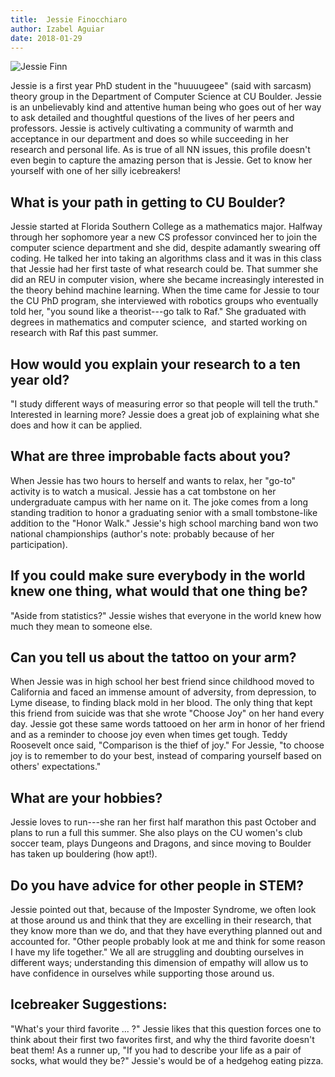 ```yaml
---
title:  Jessie Finocchiaro
author: Izabel Aguiar
date: 2018-01-29
---
```


![Jessie Finn](https://www.colorado.edu/cs/sites/default/files/styles/medium/public/article-image/jessiefinn.jpg?itok=sIz4oFKQ)

Jessie is a first year PhD student in the "huuuugeee" (said with
sarcasm) theory group in the Department of Computer Science at CU
Boulder. Jessie is an unbelievably kind and attentive human being who
goes out of her way to ask detailed and thoughtful questions of the
lives of her peers and professors. Jessie is actively cultivating a
community of warmth and acceptance in our department and does so while
succeeding in her research and personal life. As is true of all NN
issues, this profile doesn't even begin to capture the amazing person
that is Jessie. Get to know her yourself with one of her silly
icebreakers!

What is your path in getting to CU Boulder?
-------------------------------------------

Jessie started at Florida Southern College as a mathematics major.
Halfway through her sophomore year a new CS professor convinced her to
join the computer science department and she did, despite adamantly
swearing off coding. He talked her into taking an algorithms class and
it was in this class that Jessie had her first taste of what research
could be. That summer she did an REU in computer vision, where she
became increasingly interested in the theory behind machine learning.
When the time came for Jessie to tour the CU PhD program, she
interviewed with robotics groups who eventually told her, "you sound
like a theorist---go talk to Raf." She graduated with degrees in
mathematics and computer science,  and started working on research with
Raf this past summer.

How would you explain your research to a ten year old?
-------------------------------------------------------

"I study different ways of measuring error so that people will tell the
truth." Interested in learning more? Jessie does a great job of
explaining what she does and how it can be applied.

What are three improbable facts about you?
-------------------------------------------

When Jessie has two hours to herself and wants to relax, her "go-to"
activity is to watch a musical. Jessie has a cat tombstone on her
undergraduate campus with her name on it. The joke comes from a long
standing tradition to honor a graduating senior with a small
tombstone-like addition to the "Honor Walk." Jessie's high school
marching band won two national championships (author's note: probably
because of her participation).

If you could make sure everybody in the world knew one thing, what would that one thing be?
--------------------------------------------------------------------------------------------

"Aside from statistics?" Jessie wishes that everyone in the world knew
how much they mean to someone else. 

Can you tell us about the tattoo on your arm?
---------------------------------------------

When Jessie was in high school her best friend since childhood moved to
California and faced an immense amount of adversity, from depression, to
Lyme disease, to finding black mold in her blood. The only thing that
kept this friend from suicide was that she wrote "Choose Joy" on her
hand every day. Jessie got these same words tattooed on her arm in honor
of her friend and as a reminder to choose joy even when times get tough.
Teddy Roosevelt once said, "Comparison is the thief of joy." For Jessie,
"to choose joy is to remember to do your best, instead of comparing
yourself based on others' expectations."

What are your hobbies?
-----------------------

Jessie loves to run---she ran her first half marathon this past October
and plans to run a full this summer. She also plays on the CU women's
club soccer team, plays Dungeons and Dragons, and since moving to
Boulder has taken up bouldering (how apt!).

Do you have advice for other people in STEM?
-----------------------------------------------

Jessie pointed out that, because of the Imposter Syndrome, we often look
at those around us and think that they are excelling in their research,
that they know more than we do, and that they have everything planned
out and accounted for. "Other people probably look at me and think for
some reason I have my life together." We all are struggling and doubting
ourselves in different ways; understanding this dimension of empathy
will allow us to have confidence in ourselves while supporting those
around us.

Icebreaker Suggestions:
-------------------------

"What's your third favorite ... ?" Jessie likes that this question
forces one to think about their first two favorites first, and why the
third favorite doesn't beat them! As a runner up, "If you had to
describe your life as a pair of socks, what would they be?" Jessie's
would be of a hedgehog eating pizza.

